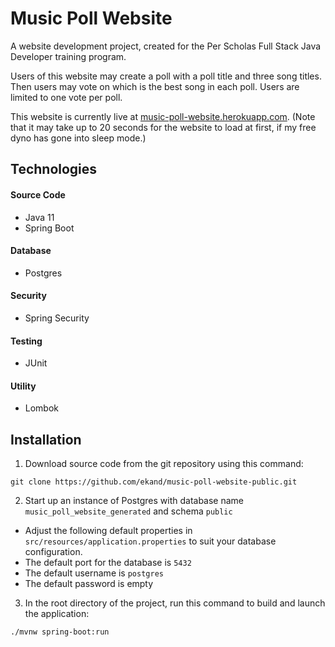 # Music Poll Website

A website development project, created for the Per Scholas Full Stack Java Developer training program.

Users of this website may create a poll with a poll title and three song titles. Then users may vote on which is the best song in each poll. Users are limited to one vote per poll.

This website is currently live at [music-poll-website.herokuapp.com](https://music-poll-website.herokuapp.com). (Note that it may take up to 20 seconds for the website to load at first, if my free dyno has gone into sleep mode.)

## Technologies
#### Source Code
- Java 11
- Spring Boot
#### Database
- Postgres
#### Security
- Spring Security
#### Testing
- JUnit
#### Utility
- Lombok

## Installation
1. Download source code from the git repository using this command:

```
git clone https://github.com/ekand/music-poll-website-public.git
```

2. Start up an instance of Postgres with database name `music_poll_website_generated` and schema `public`

- Adjust the following default properties in `src/resources/application.properties` to suit your database configuration.
- The default port for the database is `5432`
- The default username is `postgres`
- The default password is empty


3. In the root directory of the project, run this command to build and launch the application:

```
./mvnw spring-boot:run
```
